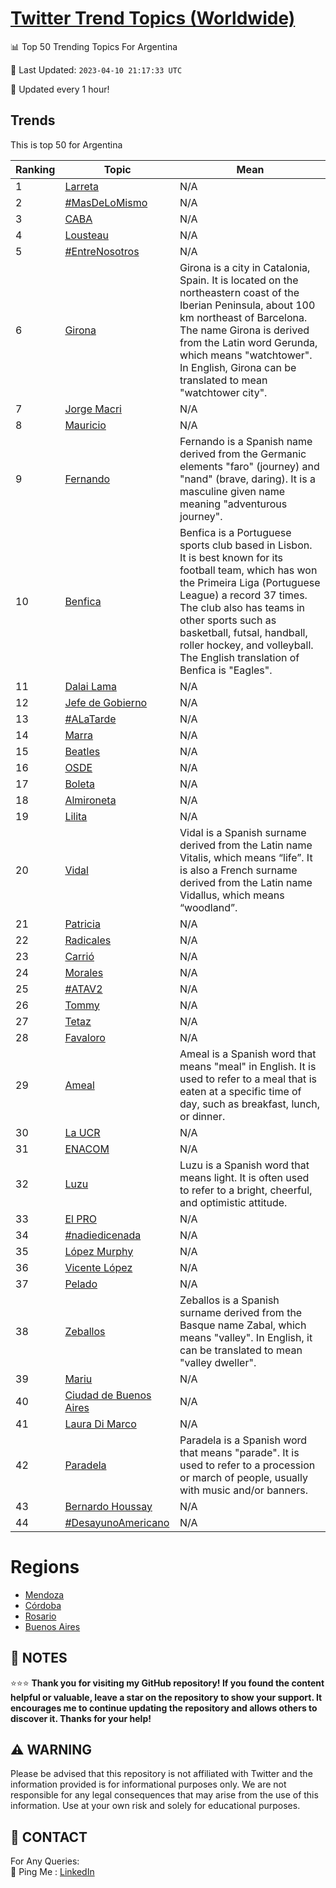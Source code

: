 [Twitter Trend Topics (Worldwide)](https://github.com/ErcinDedeoglu/Twitter-Trend-Topics)
==========


📊 Top 50 Trending Topics For Argentina

📆 Last Updated: `2023-04-10 21:17:33 UTC`

🔧 Updated every 1 hour!


## Trends

This is top 50 for Argentina

| Ranking | Topic | Mean |
| ------- | ------------ | ------------ |
| 1 | [Larreta](http://twitter.com/search?q=Larreta) | N/A |
| 2 | [#MasDeLoMismo](http://twitter.com/search?q=%23MasDeLoMismo) | N/A |
| 3 | [CABA](http://twitter.com/search?q=CABA) | N/A |
| 4 | [Lousteau](http://twitter.com/search?q=Lousteau) | N/A |
| 5 | [#EntreNosotros](http://twitter.com/search?q=%23EntreNosotros) | N/A |
| 6 | [Girona](http://twitter.com/search?q=Girona) | Girona is a city in Catalonia, Spain. It is located on the northeastern coast of the Iberian Peninsula, about 100 km northeast of Barcelona. The name Girona is derived from the Latin word Gerunda, which means "watchtower". In English, Girona can be translated to mean "watchtower city". |
| 7 | [Jorge Macri](http://twitter.com/search?q=Jorge+Macri) | N/A |
| 8 | [Mauricio](http://twitter.com/search?q=Mauricio) | N/A |
| 9 | [Fernando](http://twitter.com/search?q=Fernando) | Fernando is a Spanish name derived from the Germanic elements "faro" (journey) and "nand" (brave, daring). It is a masculine given name meaning "adventurous journey". |
| 10 | [Benfica](http://twitter.com/search?q=Benfica) | Benfica is a Portuguese sports club based in Lisbon. It is best known for its football team, which has won the Primeira Liga (Portuguese League) a record 37 times. The club also has teams in other sports such as basketball, futsal, handball, roller hockey, and volleyball. The English translation of Benfica is "Eagles". |
| 11 | [Dalai Lama](http://twitter.com/search?q=Dalai+Lama) | N/A |
| 12 | [Jefe de Gobierno](http://twitter.com/search?q=Jefe+de+Gobierno) | N/A |
| 13 | [#ALaTarde](http://twitter.com/search?q=%23ALaTarde) | N/A |
| 14 | [Marra](http://twitter.com/search?q=Marra) | N/A |
| 15 | [Beatles](http://twitter.com/search?q=Beatles) | N/A |
| 16 | [OSDE](http://twitter.com/search?q=OSDE) | N/A |
| 17 | [Boleta](http://twitter.com/search?q=Boleta) | N/A |
| 18 | [Almironeta](http://twitter.com/search?q=Almironeta) | N/A |
| 19 | [Lilita](http://twitter.com/search?q=Lilita) | N/A |
| 20 | [Vidal](http://twitter.com/search?q=Vidal) | Vidal is a Spanish surname derived from the Latin name Vitalis, which means “life”. It is also a French surname derived from the Latin name Vidallus, which means “woodland”. |
| 21 | [Patricia](http://twitter.com/search?q=Patricia) | N/A |
| 22 | [Radicales](http://twitter.com/search?q=Radicales) | N/A |
| 23 | [Carrió](http://twitter.com/search?q=Carri%c3%b3) | N/A |
| 24 | [Morales](http://twitter.com/search?q=Morales) | N/A |
| 25 | [#ATAV2](http://twitter.com/search?q=%23ATAV2) | N/A |
| 26 | [Tommy](http://twitter.com/search?q=Tommy) | N/A |
| 27 | [Tetaz](http://twitter.com/search?q=Tetaz) | N/A |
| 28 | [Favaloro](http://twitter.com/search?q=Favaloro) | N/A |
| 29 | [Ameal](http://twitter.com/search?q=Ameal) | Ameal is a Spanish word that means "meal" in English. It is used to refer to a meal that is eaten at a specific time of day, such as breakfast, lunch, or dinner. |
| 30 | [La UCR](http://twitter.com/search?q=La+UCR) | N/A |
| 31 | [ENACOM](http://twitter.com/search?q=ENACOM) | N/A |
| 32 | [Luzu](http://twitter.com/search?q=Luzu) | Luzu is a Spanish word that means light. It is often used to refer to a bright, cheerful, and optimistic attitude. |
| 33 | [El PRO](http://twitter.com/search?q=El+PRO) | N/A |
| 34 | [#nadiedicenada](http://twitter.com/search?q=%23nadiedicenada) | N/A |
| 35 | [López Murphy](http://twitter.com/search?q=L%c3%b3pez+Murphy) | N/A |
| 36 | [Vicente López](http://twitter.com/search?q=Vicente+L%c3%b3pez) | N/A |
| 37 | [Pelado](http://twitter.com/search?q=Pelado) | N/A |
| 38 | [Zeballos](http://twitter.com/search?q=Zeballos) | Zeballos is a Spanish surname derived from the Basque name Zabal, which means "valley". In English, it can be translated to mean "valley dweller". |
| 39 | [Mariu](http://twitter.com/search?q=Mariu) | N/A |
| 40 | [Ciudad de Buenos Aires](http://twitter.com/search?q=Ciudad+de+Buenos+Aires) | N/A |
| 41 | [Laura Di Marco](http://twitter.com/search?q=Laura+Di+Marco) | N/A |
| 42 | [Paradela](http://twitter.com/search?q=Paradela) | Paradela is a Spanish word that means "parade". It is used to refer to a procession or march of people, usually with music and/or banners. |
| 43 | [Bernardo Houssay](http://twitter.com/search?q=Bernardo+Houssay) | N/A |
| 44 | [#DesayunoAmericano](http://twitter.com/search?q=%23DesayunoAmericano) | N/A |



# Regions

* [Mendoza](</Argentina/Mendoza.md>)
* [Córdoba](</Argentina/Córdoba.md>)
* [Rosario](</Argentina/Rosario.md>)
* [Buenos Aires](</Argentina/Buenos Aires.md>)



## 📝 NOTES

⭐⭐⭐ **Thank you for visiting my GitHub repository! If you found the content helpful or valuable, leave a star on the repository to show your support. It encourages me to continue updating the repository and allows others to discover it. Thanks for your help!**


## ⚠️ WARNING

Please be advised that this repository is not affiliated with Twitter and the information provided is for informational purposes only. We are not responsible for any legal consequences that may arise from the use of this information. Use at your own risk and solely for educational purposes.


## 📨 CONTACT

 For Any Queries:  
            🏓 Ping Me : [LinkedIn](https://www.linkedin.com/in/ercindedeoglu/)
